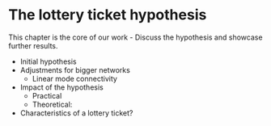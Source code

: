 # The lottery ticket hypothesis

This chapter is the core of our work - Discuss the hypothesis and showcase further results.

- Initial hypothesis
- Adjustments for bigger networks
  - Linear mode connectivity
- Impact of the hypothesis
  - Practical
  - Theoretical: 
- Characteristics of a lottery ticket?

